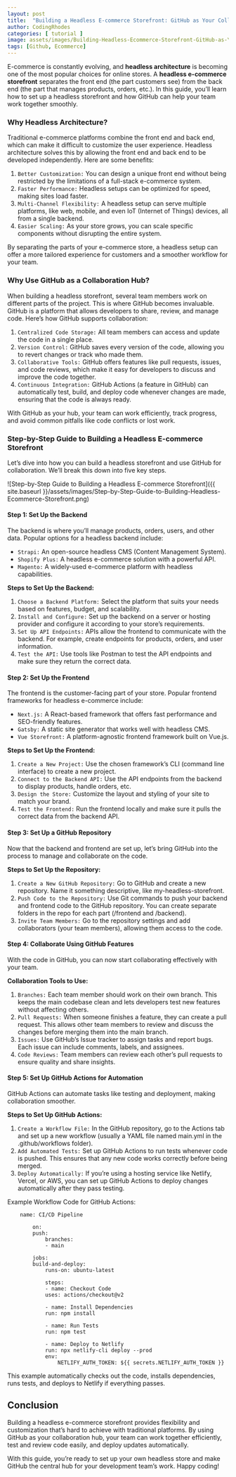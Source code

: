 ```yaml
---
layout: post
title:  "Building a Headless E-commerce Storefront: GitHub as Your Collaboration Hub"
author: CodingRhodes
categories: [ tutorial ]
image: assets/images/Building-Headless-Ecommerce-Storefront-GitHub-as-Your-Collaboration-Hub.png
tags: [Github, Ecommerce]
---
```

E-commerce is constantly evolving, and **headless architecture** is becoming one of the most popular choices for online stores. A **headless e-commerce storefront** separates the front end (the part customers see) from the back end (the part that manages products, orders, etc.). In this guide, you’ll learn how to set up a headless storefront and how GitHub can help your team work together smoothly.

### Why Headless Architecture?

Traditional e-commerce platforms combine the front end and back end, which can make it difficult to customize the user experience. Headless architecture solves this by allowing the front end and back end to be developed independently. Here are some benefits:

1. `Better Customization:` You can design a unique front end without being restricted by the limitations of a full-stack e-commerce system.
2. `Faster Performance:` Headless setups can be optimized for speed, making sites load faster.
3. `Multi-Channel Flexibility:` A headless setup can serve multiple platforms, like web, mobile, and even IoT (Internet of Things) devices, all from a single backend.
4. `Easier Scaling:` As your store grows, you can scale specific components without disrupting the entire system.

By separating the parts of your e-commerce store, a headless setup can offer a more tailored experience for customers and a smoother workflow for your team.

### Why Use GitHub as a Collaboration Hub?

When building a headless storefront, several team members work on different parts of the project. This is where GitHub becomes invaluable. GitHub is a platform that allows developers to share, review, and manage code. Here’s how GitHub supports collaboration:

1. `Centralized Code Storage:` All team members can access and update the code in a single place.
2. `Version Control:` GitHub saves every version of the code, allowing you to revert changes or track who made them.
3. `Collaborative Tools:` GitHub offers features like pull requests, issues, and code reviews, which make it easy for developers to discuss and improve the code together.
4. `Continuous Integration:` GitHub Actions (a feature in GitHub) can automatically test, build, and deploy code whenever changes are made, ensuring that the code is always ready.

With GitHub as your hub, your team can work efficiently, track progress, and avoid common pitfalls like code conflicts or lost work.

### Step-by-Step Guide to Building a Headless E-commerce Storefront

Let’s dive into how you can build a headless storefront and use GitHub for collaboration. We’ll break this down into five key steps.

![Step-by-Step Guide to Building a Headless E-commerce Storefront]({{ site.baseurl }}/assets/images/Step-by-Step-Guide-to-Building-Headless-Ecommerce-Storefront.png)

#### Step 1: Set Up the Backend

The backend is where you’ll manage products, orders, users, and other data. Popular options for a headless backend include:

+ `Strapi:` An open-source headless CMS (Content Management System).
+ `Shopify Plus:` A headless e-commerce solution with a powerful API.
+ `Magento:` A widely-used e-commerce platform with headless capabilities.

**Steps to Set Up the Backend:**

1. `Choose a Backend Platform:` Select the platform that suits your needs based on features, budget, and scalability.
2. `Install and Configure:` Set up the backend on a server or hosting provider and configure it according to your store’s requirements.
3. `Set Up API Endpoints:` APIs allow the frontend to communicate with the backend. For example, create endpoints for products, orders, and user information.
4. `Test the API:` Use tools like Postman to test the API endpoints and make sure they return the correct data.

#### Step 2: Set Up the Frontend

The frontend is the customer-facing part of your store. Popular frontend frameworks for headless e-commerce include:

+ `Next.js:` A React-based framework that offers fast performance and SEO-friendly features.
+ `Gatsby:` A static site generator that works well with headless CMS.
+ `Vue Storefront:` A platform-agnostic frontend framework built on Vue.js.

**Steps to Set Up the Frontend:**

1. `Create a New Project:` Use the chosen framework’s CLI (command line interface) to create a new project.
2. `Connect to the Backend API:` Use the API endpoints from the backend to display products, handle orders, etc.
3. `Design the Store:` Customize the layout and styling of your site to match your brand.
4. `Test the Frontend:` Run the frontend locally and make sure it pulls the correct data from the backend API.

#### Step 3: Set Up a GitHub Repository

Now that the backend and frontend are set up, let’s bring GitHub into the process to manage and collaborate on the code.

**Steps to Set Up the Repository:**

1. `Create a New GitHub Repository:` Go to GitHub and create a new repository. Name it something descriptive, like my-headless-storefront.
2. `Push Code to the Repository:` Use Git commands to push your backend and frontend code to the GitHub repository. You can create separate folders in the repo for each part (/frontend and /backend).
3. `Invite Team Members:` Go to the repository settings and add collaborators (your team members), allowing them access to the code.

#### Step 4: Collaborate Using GitHub Features

With the code in GitHub, you can now start collaborating effectively with your team.

**Collaboration Tools to Use:**

1. `Branches:` Each team member should work on their own branch. This keeps the main codebase clean and lets developers test new features without affecting others.
2. `Pull Requests:` When someone finishes a feature, they can create a pull request. This allows other team members to review and discuss the changes before merging them into the main branch.
3. `Issues:` Use GitHub’s Issue tracker to assign tasks and report bugs. Each issue can include comments, labels, and assignees.
4. `Code Reviews:` Team members can review each other’s pull requests to ensure quality and share insights.

#### Step 5: Set Up GitHub Actions for Automation

GitHub Actions can automate tasks like testing and deployment, making collaboration smoother.

**Steps to Set Up GitHub Actions:**

1. `Create a Workflow File:` In the GitHub repository, go to the Actions tab and set up a new workflow (usually a YAML file named main.yml in the .github/workflows folder).
2. `Add Automated Tests:` Set up GitHub Actions to run tests whenever code is pushed. This ensures that any new code works correctly before being merged.
3. `Deploy Automatically:` If you’re using a hosting service like Netlify, Vercel, or AWS, you can set up GitHub Actions to deploy changes automatically after they pass testing.

Example Workflow Code for GitHub Actions:

```        
    name: CI/CD Pipeline

        on:
        push:
            branches:
            - main

        jobs:
        build-and-deploy:
            runs-on: ubuntu-latest

            steps:
            - name: Checkout Code
            uses: actions/checkout@v2

            - name: Install Dependencies
            run: npm install

            - name: Run Tests
            run: npm test

            - name: Deploy to Netlify
            run: npx netlify-cli deploy --prod
            env:
                NETLIFY_AUTH_TOKEN: ${{ secrets.NETLIFY_AUTH_TOKEN }}
```

This example automatically checks out the code, installs dependencies, runs tests, and deploys to Netlify if everything passes.


## Conclusion 

Building a headless e-commerce storefront provides flexibility and customization that’s hard to achieve with traditional platforms. By using GitHub as your collaboration hub, your team can work together efficiently, test and review code easily, and deploy updates automatically.

With this guide, you’re ready to set up your own headless store and make GitHub the central hub for your development team’s work. Happy coding!